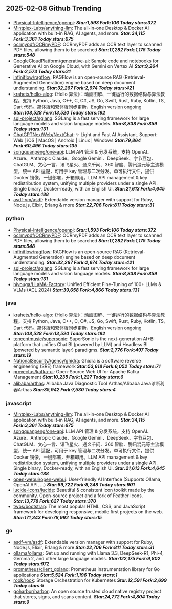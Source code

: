 ## 2025-02-08 Github Trending

### 
* [Physical-Intelligence/openpi](https://github.com/Physical-Intelligence/openpi):  ***Star:1,593 Fork:106 Today stars:372***
* [Mintplex-Labs/anything-llm](https://github.com/Mintplex-Labs/anything-llm): The all-in-one Desktop & Docker AI application with built-in RAG, AI agents, and more. ***Star:34,115 Fork:3,361 Today stars:675***
* [ocrmypdf/OCRmyPDF](https://github.com/ocrmypdf/OCRmyPDF): OCRmyPDF adds an OCR text layer to scanned PDF files, allowing them to be searched ***Star:17,282 Fork:1,175 Today stars:548***
* [GoogleCloudPlatform/generative-ai](https://github.com/GoogleCloudPlatform/generative-ai): Sample code and notebooks for Generative AI on Google Cloud, with Gemini on Vertex AI ***Star:9,264 Fork:2,573 Today stars:21***
* [infiniflow/ragflow](https://github.com/infiniflow/ragflow): RAGFlow is an open-source RAG (Retrieval-Augmented Generation) engine based on deep document understanding. ***Star:32,267 Fork:2,974 Today stars:421***
* [krahets/hello-algo](https://github.com/krahets/hello-algo): 《Hello 算法》：动画图解、一键运行的数据结构与算法教程。支持 Python, Java, C++, C, C#, JS, Go, Swift, Rust, Ruby, Kotlin, TS, Dart 代码。简体版和繁体版同步更新，English version ongoing ***Star:108,528 Fork:13,520 Today stars:192***
* [sgl-project/sglang](https://github.com/sgl-project/sglang): SGLang is a fast serving framework for large language models and vision language models. ***Star:8,838 Fork:859 Today stars:131***
* [ChatGPTNextWeb/NextChat](https://github.com/ChatGPTNextWeb/NextChat): ✨ Light and Fast AI Assistant. Support: Web | iOS | MacOS | Android | Linux | Windows ***Star:79,864 Fork:60,496 Today stars:135***
* [songquanpeng/one-api](https://github.com/songquanpeng/one-api): LLM API 管理 & 分发系统，支持 OpenAI、Azure、Anthropic Claude、Google Gemini、DeepSeek、字节豆包、ChatGLM、文心一言、讯飞星火、通义千问、360 智脑、腾讯混元等主流模型，统一 API 适配，可用于 key 管理与二次分发。单可执行文件，提供 Docker 镜像，一键部署，开箱即用。LLM API management & key redistribution system, unifying multiple providers under a single API. Single binary, Docker-ready, with an English UI. ***Star:21,613 Fork:4,645 Today stars:188***
* [asdf-vm/asdf](https://github.com/asdf-vm/asdf): Extendable version manager with support for Ruby, Node.js, Elixir, Erlang & more ***Star:22,706 Fork:811 Today stars:31***

### python
* [Physical-Intelligence/openpi](https://github.com/Physical-Intelligence/openpi):  ***Star:1,593 Fork:106 Today stars:372***
* [ocrmypdf/OCRmyPDF](https://github.com/ocrmypdf/OCRmyPDF): OCRmyPDF adds an OCR text layer to scanned PDF files, allowing them to be searched ***Star:17,282 Fork:1,175 Today stars:548***
* [infiniflow/ragflow](https://github.com/infiniflow/ragflow): RAGFlow is an open-source RAG (Retrieval-Augmented Generation) engine based on deep document understanding. ***Star:32,267 Fork:2,974 Today stars:421***
* [sgl-project/sglang](https://github.com/sgl-project/sglang): SGLang is a fast serving framework for large language models and vision language models. ***Star:8,838 Fork:859 Today stars:131***
* [hiyouga/LLaMA-Factory](https://github.com/hiyouga/LLaMA-Factory): Unified Efficient Fine-Tuning of 100+ LLMs & VLMs (ACL 2024) ***Star:39,658 Fork:4,866 Today stars:131***

### java
* [krahets/hello-algo](https://github.com/krahets/hello-algo): 《Hello 算法》：动画图解、一键运行的数据结构与算法教程。支持 Python, Java, C++, C, C#, JS, Go, Swift, Rust, Ruby, Kotlin, TS, Dart 代码。简体版和繁体版同步更新，English version ongoing ***Star:108,528 Fork:13,520 Today stars:192***
* [tencentmusic/supersonic](https://github.com/tencentmusic/supersonic): SuperSonic is the next-generation AI+BI platform that unifies Chat BI (powered by LLM) and Headless BI (powered by semantic layer) paradigms. ***Star:2,776 Fork:497 Today stars:19***
* [NationalSecurityAgency/ghidra](https://github.com/NationalSecurityAgency/ghidra): Ghidra is a software reverse engineering (SRE) framework ***Star:53,618 Fork:6,052 Today stars:71***
* [provectus/kafka-ui](https://github.com/provectus/kafka-ui): Open-Source Web UI for Apache Kafka Management ***Star:10,235 Fork:1,227 Today stars:6***
* [alibaba/arthas](https://github.com/alibaba/arthas): Alibaba Java Diagnostic Tool Arthas/Alibaba Java诊断利器Arthas ***Star:35,942 Fork:7,530 Today stars:4***

### javascript
* [Mintplex-Labs/anything-llm](https://github.com/Mintplex-Labs/anything-llm): The all-in-one Desktop & Docker AI application with built-in RAG, AI agents, and more. ***Star:34,115 Fork:3,361 Today stars:675***
* [songquanpeng/one-api](https://github.com/songquanpeng/one-api): LLM API 管理 & 分发系统，支持 OpenAI、Azure、Anthropic Claude、Google Gemini、DeepSeek、字节豆包、ChatGLM、文心一言、讯飞星火、通义千问、360 智脑、腾讯混元等主流模型，统一 API 适配，可用于 key 管理与二次分发。单可执行文件，提供 Docker 镜像，一键部署，开箱即用。LLM API management & key redistribution system, unifying multiple providers under a single API. Single binary, Docker-ready, with an English UI. ***Star:21,613 Fork:4,645 Today stars:188***
* [open-webui/open-webui](https://github.com/open-webui/open-webui): User-friendly AI Interface (Supports Ollama, OpenAI API, ...) ***Star:69,722 Fork:8,248 Today stars:901***
* [lucide-icons/lucide](https://github.com/lucide-icons/lucide): Beautiful & consistent icon toolkit made by the community. Open-source project and a fork of Feather Icons. ***Star:13,778 Fork:627 Today stars:370***
* [twbs/bootstrap](https://github.com/twbs/bootstrap): The most popular HTML, CSS, and JavaScript framework for developing responsive, mobile first projects on the web. ***Star:171,343 Fork:78,992 Today stars:15***

### go
* [asdf-vm/asdf](https://github.com/asdf-vm/asdf): Extendable version manager with support for Ruby, Node.js, Elixir, Erlang & more ***Star:22,706 Fork:811 Today stars:31***
* [ollama/ollama](https://github.com/ollama/ollama): Get up and running with Llama 3.3, DeepSeek-R1, Phi-4, Gemma 2, and other large language models. ***Star:122,175 Fork:9,802 Today stars:972***
* [prometheus/client_golang](https://github.com/prometheus/client_golang): Prometheus instrumentation library for Go applications ***Star:5,524 Fork:1,196 Today stars:1***
* [rook/rook](https://github.com/rook/rook): Storage Orchestration for Kubernetes ***Star:12,591 Fork:2,699 Today stars:5***
* [goharbor/harbor](https://github.com/goharbor/harbor): An open source trusted cloud native registry project that stores, signs, and scans content. ***Star:24,772 Fork:4,804 Today stars:9***
